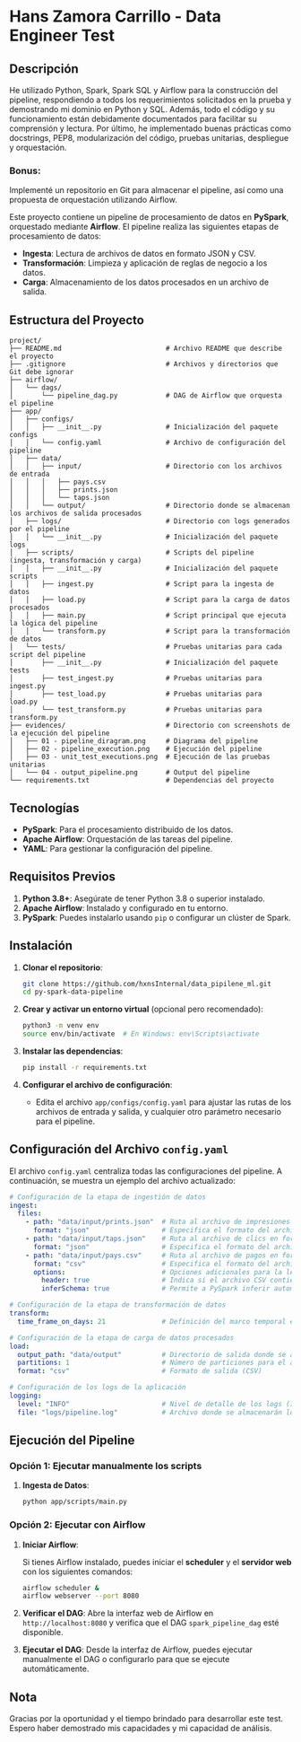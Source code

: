 
# Hans Zamora Carrillo - Data Engineer Test 

## Descripción

He utilizado Python, Spark, Spark SQL y Airflow para la construcción del pipeline, respondiendo a todos los requerimientos solicitados en la prueba y demostrando mi dominio en Python y SQL. Además, todo el código y su funcionamiento están debidamente documentados para facilitar su comprensión y lectura. Por último, he implementado buenas prácticas como docstrings, PEP8, modularización del código, pruebas unitarias, despliegue y orquestación.

### Bonus:

Implementé un repositorio en Git para almacenar el pipeline, así como una propuesta de orquestación utilizando Airflow.


Este proyecto contiene un pipeline de procesamiento de datos en **PySpark**, orquestado mediante **Airflow**. El pipeline realiza las siguientes etapas de procesamiento de datos:
- **Ingesta**: Lectura de archivos de datos en formato JSON y CSV.
- **Transformación**: Limpieza y aplicación de reglas de negocio a los datos.
- **Carga**: Almacenamiento de los datos procesados en un archivo de salida.

## Estructura del Proyecto

```
project/
├── README.md                          # Archivo README que describe el proyecto
├── .gitignore                         # Archivos y directorios que Git debe ignorar
├── airflow/
│   └── dags/
│       └── pipeline_dag.py            # DAG de Airflow que orquesta el pipeline
├── app/
│   ├── configs/
│   │   ├── __init__.py                # Inicialización del paquete configs
│   │   └── config.yaml                # Archivo de configuración del pipeline
│   ├── data/
│   │   ├── input/                     # Directorio con los archivos de entrada
│   │   │   ├── pays.csv
│   │   │   ├── prints.json
│   │   │   └── taps.json
│   │   └── output/                    # Directorio donde se almacenan los archivos de salida procesados
│   ├── logs/                          # Directorio con logs generados por el pipeline
│   │   └── __init__.py                # Inicialización del paquete logs
│   ├── scripts/                       # Scripts del pipeline (ingesta, transformación y carga)
│   │   ├── __init__.py                # Inicialización del paquete scripts
│   │   ├── ingest.py                  # Script para la ingesta de datos
│   │   ├── load.py                    # Script para la carga de datos procesados
│   │   ├── main.py                    # Script principal que ejecuta la lógica del pipeline
│   │   └── transform.py               # Script para la transformación de datos
│   └── tests/                         # Pruebas unitarias para cada script del pipeline
│       ├── __init__.py                # Inicialización del paquete tests
│       ├── test_ingest.py             # Pruebas unitarias para ingest.py
│       ├── test_load.py               # Pruebas unitarias para load.py
│       └── test_transform.py          # Pruebas unitarias para transform.py
├── evidences/                         # Directorio con screenshots de la ejecución del pipeline
│   ├── 01 - pipeline_diragram.png     # Diagrama del pipeline
│   ├── 02 - pipeline_execution.png    # Ejecución del pipeline
│   ├── 03 - unit_test_executions.png  # Ejecución de las pruebas unitarias
│   └── 04 - output_pipeline.png       # Output del pipeline
└── requirements.txt                   # Dependencias del proyecto

```

## Tecnologías

- **PySpark**: Para el procesamiento distribuido de los datos.
- **Apache Airflow**: Orquestación de las tareas del pipeline.
- **YAML**: Para gestionar la configuración del pipeline.

## Requisitos Previos

1. **Python 3.8+**: Asegúrate de tener Python 3.8 o superior instalado.
2. **Apache Airflow**: Instalado y configurado en tu entorno.
3. **PySpark**: Puedes instalarlo usando `pip` o configurar un clúster de Spark.

## Instalación

1. **Clonar el repositorio**:

   ```bash
   git clone https://github.com/hxnsInternal/data_pipilene_ml.git
   cd py-spark-data-pipeline
   ```

2. **Crear y activar un entorno virtual** (opcional pero recomendado):

   ```bash
   python3 -m venv env
   source env/bin/activate  # En Windows: env\Scripts\activate
   ```

3. **Instalar las dependencias**:

   ```bash
   pip install -r requirements.txt
   ```

4. **Configurar el archivo de configuración**:
   - Edita el archivo `app/configs/config.yaml` para ajustar las rutas de los archivos de entrada y salida, y cualquier otro parámetro necesario para el pipeline.

## Configuración del Archivo `config.yaml`

El archivo `config.yaml` centraliza todas las configuraciones del pipeline. A continuación, se muestra un ejemplo del archivo actualizado:

```yaml
# Configuración de la etapa de ingestión de datos
ingest:
  files:
    - path: "data/input/prints.json"  # Ruta al archivo de impresiones en formato JSON
      format: "json"                  # Especifica el formato del archivo (JSON)
    - path: "data/input/taps.json"    # Ruta al archivo de clics en formato JSON
      format: "json"                  # Especifica el formato del archivo (JSON)
    - path: "data/input/pays.csv"     # Ruta al archivo de pagos en formato CSV
      format: "csv"                   # Especifica el formato del archivo (CSV)
      options:                        # Opciones adicionales para la lectura de CSV
        header: true                  # Indica si el archivo CSV contiene un encabezado
        inferSchema: true             # Permite a PySpark inferir automáticamente el esquema del archivo

# Configuración de la etapa de transformación de datos
transform:
  time_frame_on_days: 21              # Definición del marco temporal en días para análisis de datos

# Configuración de la etapa de carga de datos procesados
load:
  output_path: "data/output"          # Directorio de salida donde se almacenarán los datos procesados
  partitions: 1                       # Número de particiones para el archivo de salida
  format: "csv"                       # Formato de salida (CSV)

# Configuración de los logs de la aplicación
logging:
  level: "INFO"                       # Nivel de detalle de los logs (INFO, DEBUG, ERROR, etc.)
  file: "logs/pipeline.log"           # Archivo donde se almacenarán los logs de la ejecución
```

## Ejecución del Pipeline

### Opción 1: Ejecutar manualmente los scripts

1. **Ingesta de Datos**:

   ```bash
   python app/scripts/main.py
   ```

### Opción 2: Ejecutar con Airflow

1. **Iniciar Airflow**:
   
   Si tienes Airflow instalado, puedes iniciar el **scheduler** y el **servidor web** con los siguientes comandos:

   ```bash
   airflow scheduler &
   airflow webserver --port 8080
   ```

2. **Verificar el DAG**:
   Abre la interfaz web de Airflow en `http://localhost:8080` y verifica que el DAG `spark_pipeline_dag` esté disponible.

3. **Ejecutar el DAG**:
   Desde la interfaz de Airflow, puedes ejecutar manualmente el DAG o configurarlo para que se ejecute automáticamente.


## Nota

Gracias por la oportunidad y el tiempo brindado para desarrollar este test. Espero haber demostrado mis capacidades y mi capacidad de análisis.